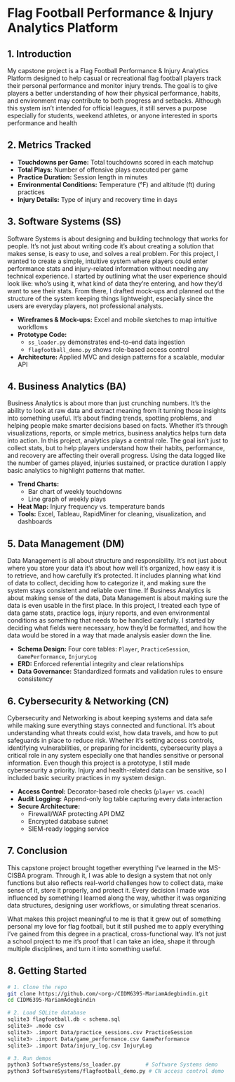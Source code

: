 # Flag Football Performance & Injury Analytics Platform

## 1. Introduction  
My capstone project is a Flag Football Performance & Injury Analytics Platform designed to help casual or recreational flag football players track their personal performance and monitor injury trends. The goal is to give players a better understanding of how their physical performance, habits, and environment may contribute to both progress and setbacks. Although this system isn’t intended for official leagues, it still serves a purpose especially for students, weekend athletes, or anyone interested in sports performance and health

## 2. Metrics Tracked  
- **Touchdowns per Game:** Total touchdowns scored in each matchup  
- **Total Plays:** Number of offensive plays executed per game  
- **Practice Duration:** Session length in minutes  
- **Environmental Conditions:** Temperature (°F) and altitude (ft) during practices  
- **Injury Details:** Type of injury and recovery time in days

## 3. Software Systems (SS) 
Software Systems is about designing and building technology that works for people. It’s not just about writing code it’s about creating a solution that makes sense, is easy to use, and solves a real problem. For this project, I wanted to create a simple, intuitive system where players could enter performance stats and injury-related information without needing any technical experience. I started by outlining what the user experience should look like: who’s using it, what kind of data they’re entering, and how they’d want to see their stats. From there, I drafted mock-ups and planned out the structure of the system keeping things lightweight, especially since the users are everyday players, not professional analysts.

- **Wireframes & Mock-ups:** Excel and mobile sketches to map intuitive workflows  
- **Prototype Code:**  
  - `ss_loader.py` demonstrates end-to-end data ingestion  
  - `flagfootball_demo.py` shows role-based access control  
- **Architecture:** Applied MVC and design patterns for a scalable, modular API

## 4. Business Analytics (BA) 
Business Analytics is about more than just crunching numbers. It’s the ability to look at raw data and extract meaning from it turning those insights into something useful. It’s about finding trends, spotting problems, and helping people make smarter decisions based on facts. Whether it’s through visualizations, reports, or simple metrics, business analytics helps turn data into action. In this project, analytics plays a central role. The goal isn’t just to collect stats, but to help players understand how their habits, performance, and recovery are affecting their overall progress. Using the data logged like the number of games played, injuries sustained, or practice duration I apply basic analytics to highlight patterns that matter. 

- **Trend Charts:**  
  - Bar chart of weekly touchdowns
  - Line graph of weekly plays 
- **Heat Map:** Injury frequency vs. temperature bands 
- **Tools:** Excel, Tableau, RapidMiner for cleaning, visualization, and dashboards

## 5. Data Management (DM)  
Data Management is all about structure and responsibility. It’s not just about where you store your data it’s about how well it’s organized, how easy it is to retrieve, and how carefully it’s protected. It includes planning what kind of data to collect, deciding how to categorize it, and making sure the system stays consistent and reliable over time. If Business Analytics is about making sense of the data, Data Management is about making sure the data is even usable in the first place. In this project, I treated each type of data game stats, practice logs, injury reports, and even environmental conditions as something that needs to be handled carefully. I started by deciding what fields were necessary, how they’d be formatted, and how the data would be stored in a way that made analysis easier down the line.

- **Schema Design:** Four core tables: `Player`, `PracticeSession`, `GamePerformance`, `InjuryLog`  
- **ERD:** Enforced referential integrity and clear relationships  
- **Data Governance:** Standardized formats and validation rules to ensure consistency

## 6. Cybersecurity & Networking (CN)  
Cybersecurity and Networking is about keeping systems and data safe while making sure everything stays connected and functional. It’s about understanding what threats could exist, how data travels, and how to put safeguards in place to reduce risk. Whether it’s setting access controls, identifying vulnerabilities, or preparing for incidents, cybersecurity plays a critical role in any system especially one that handles sensitive or personal information. Even though this project is a prototype, I still made cybersecurity a priority. Injury and health-related data can be sensitive, so I included basic security practices in my system design.

- **Access Control:** Decorator-based role checks (`player` vs. `coach`)  
- **Audit Logging:** Append-only log table capturing every data interaction  
- **Secure Architecture:**  
  - Firewall/WAF protecting API DMZ  
  - Encrypted database subnet  
  - SIEM-ready logging service
 
## 7. Conclusion
This capstone project brought together everything I’ve learned in the MS-CISBA program. Through it, I was able to design a system that not only functions but also reflects real-world challenges how to collect data, make sense of it, store it properly, and protect it. Every decision I made was influenced by something I learned along the way, whether it was organizing data structures, designing user workflows, or simulating threat scenarios.

What makes this project meaningful to me is that it grew out of something personal my love for flag football, but it still pushed me to apply everything I’ve gained from this degree in a practical, cross-functional way. It’s not just a school project to me it’s proof that I can take an idea, shape it through multiple disciplines, and turn it into something useful.

## 8. Getting Started  
```bash
# 1. Clone the repo
git clone https://github.com/<org>/CIDM6395-MariamAdegbindin.git
cd CIDM6395-MariamAdegbindin

# 2. Load SQLite database
sqlite3 flagfootball.db < schema.sql
sqlite3> .mode csv
sqlite3> .import Data/practice_sessions.csv PracticeSession
sqlite3> .import Data/game_performance.csv GamePerformance
sqlite3> .import Data/injury_log.csv InjuryLog

# 3. Run demos
python3 SoftwareSystems/ss_loader.py        # Software Systems demo
python3 SoftwareSystems/flagfootball_demo.py # CN access control demo
